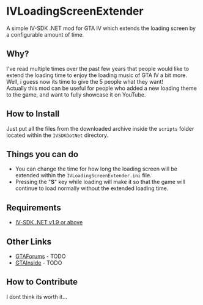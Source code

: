 # IVLoadingScreenExtender
A simple IV-SDK .NET mod for GTA IV which extends the loading screen by a configurable amount of time.

## Why?
I've read multiple times over the past few years that people would like to extend the loading time to enjoy the loading music of GTA IV a bit more. Well, i guess now its time to give the 5 people what they want!  
Actually this mod can be useful for people who added a new loading theme to the game, and want to fully showcase it on YouTube.

## How to Install
Just put all the files from the downloaded archive inside the `scripts` folder located within the `IVSDKDotNet` directory.  

## Things you can do
- You can change the time for how long the loading screen will be extended within the `IVLoadingScreenExtender.ini` file.
- Pressing the "**S**" key while loading will make it so that the game will continue to load normally without the extended loading time.

## Requirements
- [IV-SDK .NET v1.9 or above](https://github.com/ClonkAndre/IV-SDK-DotNet)

## Other Links
- [GTAForums]() - TODO
- [GTAInside]() - TODO

## How to Contribute
I dont think its worth it...